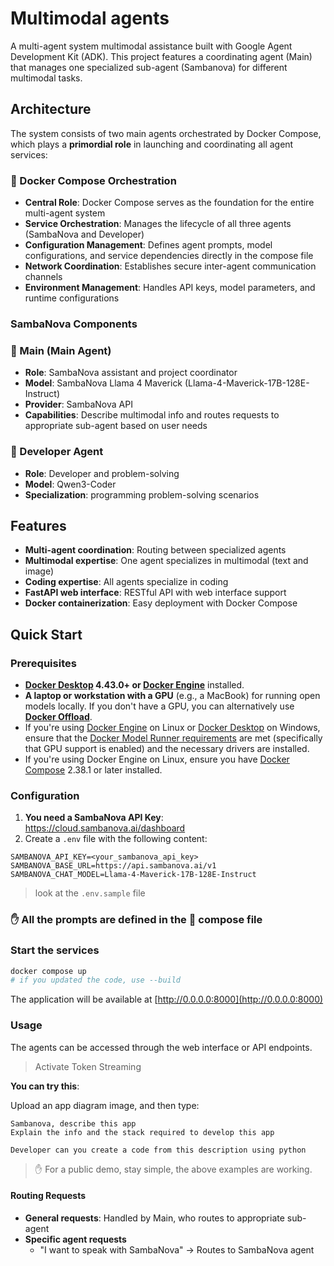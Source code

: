 # Multimodal agents

A multi-agent system multimodal assistance built with Google Agent Development Kit (ADK). This
project features a coordinating agent (Main) that manages one specialized sub-agent (Sambanova) for different multimodal tasks.

## Architecture

The system consists of two main agents orchestrated by Docker Compose, which plays a
**primordial role** in launching and coordinating all agent services:

### 🐙 Docker Compose Orchestration

- **Central Role**: Docker Compose serves as the foundation for the entire multi-agent system
- **Service Orchestration**: Manages the lifecycle of all three agents (SambaNova and Developer)
- **Configuration Management**: Defines agent prompts, model configurations, and service dependencies
  directly in the compose file
- **Network Coordination**: Establishes secure inter-agent communication channels
- **Environment Management**: Handles API keys, model parameters, and runtime configurations

### SambaNova Components

### 🦆 Main (Main Agent)

- **Role**: SambaNova assistant and project coordinator
- **Model**: SambaNova Llama 4 Maverick (Llama-4-Maverick-17B-128E-Instruct)
- **Provider**: SambaNova API
- **Capabilities**: Describe multimodal info and routes requests to appropriate sub-agent based on user needs

### 🧠 Developer Agent

- **Role**: Developer and problem-solving
- **Model**: Qwen3-Coder
- **Specialization**: programming problem-solving scenarios

## Features

- **Multi-agent coordination**: Routing between specialized agents
- **Multimodal expertise**: One agent specializes in multimodal (text and image)
- **Coding expertise**: All agents specialize in coding
- **FastAPI web interface**: RESTful API with web interface support
- **Docker containerization**: Easy deployment with Docker Compose

## Quick Start

### Prerequisites

- **[Docker Desktop] 4.43.0+ or [Docker Engine]** installed.
- **A laptop or workstation with a GPU** (e.g., a MacBook) for running open models locally. If you
  don't have a GPU, you can alternatively use **[Docker Offload]**.
- If you're using [Docker Engine] on Linux or [Docker Desktop] on Windows, ensure that the
  [Docker Model Runner requirements] are met (specifically that GPU
  support is enabled) and the necessary drivers are installed.
- If you're using Docker Engine on Linux, ensure you have [Docker Compose] 2.38.1 or later installed.

### Configuration

1. **You need a SambaNova API Key**: <https://cloud.sambanova.ai/dashboard>
2. Create a `.env` file with the following content:

```env
SAMBANOVA_API_KEY=<your_sambanova_api_key>
SAMBANOVA_BASE_URL=https://api.sambanova.ai/v1
SAMBANOVA_CHAT_MODEL=Llama-4-Maverick-17B-128E-Instruct
```

> look at the `.env.sample` file

### ✋ All the prompts are defined in the 🐙 compose file

### Start the services

```bash
docker compose up
# if you updated the code, use --build
```

The application will be available at [http://0.0.0.0:8000](http://0.0.0.0:8000)

### Usage

The agents can be accessed through the web interface or API endpoints.

> Activate Token Streaming

**You can try this**:

Upload an app diagram image, and then type:

```text
Sambanova, describe this app
Explain the info and the stack required to develop this app
```

```text
Developer can you create a code from this description using python
```

> ✋ For a public demo, stay simple, the above examples are working.

#### Routing Requests

- **General requests**: Handled by Main, who routes to appropriate sub-agent
- **Specific agent requests**
  + "I want to speak with SambaNova" → Routes to SambaNova agent

[Docker Compose]: https://github.com/docker/compose
[Docker Desktop]: https://www.docker.com/products/docker-desktop/
[Docker Engine]: https://docs.docker.com/engine/
[Docker Model Runner requirements]: https://docs.docker.com/ai/model-runner/
[Docker Offload]: https://www.docker.com/products/docker-offload/
